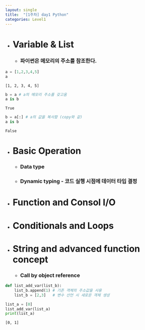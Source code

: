 ```yaml
---
layout: single
title:  "[1주차] day1 Python"
categories: Level1
---
```


* # Variable & List
  * ### 파이썬은 메모리의 주소를 참조한다.

```python
a = [1,2,3,4,5]
a
```

    [1, 2, 3, 4, 5]

```python
b = a # a의 메모리 주소를 갖고옴
a is b
```

    True

```python
b = a[:] # a의 값을 복사함 (copy와 같)
a is b
```

    False

* # Basic Operation
  * ### Data type
  * ### Dynamic typing - 코드 실행 시점에 데이터 타입 결정  
  



* # Function and Consol I/O  
  

* # Conditionals and Loops

* # String and advanced function concept
  * ### Call by object reference

```python
def list_add_var(list_b):
    list_b.append(1) # 기존 객체의 주소값을 사용
    list_b = [2,3]   # 변수 선언 시 새로운 객체 생성

list_a = [0]
list_add_var(list_a)
print(list_a)
```

    [0, 1]
